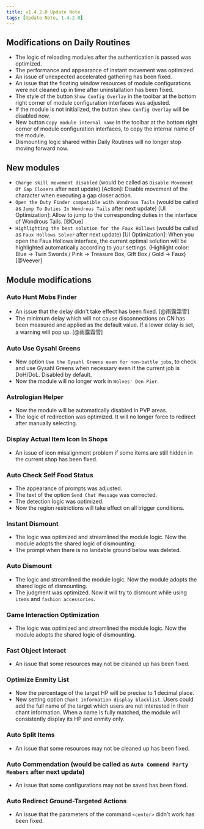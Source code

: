 ```yaml
---
title: v1.4.2.0 Update Note 
tags: [Update Note, 1.4.2.0]
---
```


## Modifications on Daily Routines

- The logic of reloading modules after the authentication is passed was optimized.
- The performance and appearance of instant movement was optimized.
- An issue of unexpected accelerated gathering has been fixed.
- An issue that the floating window resources of module configurations were not cleaned up in time after uninstallation has been fixed.
- The style of the button `Show Config Overlay` in the toolbar at the bottom right corner of module configuration interfaces was adjusted.
- If the module is not initialized, the button `Show Config Overlay` will be disabled now.
- New button `Copy module internal name` in the toolbar at the bottom right corner of module configuration interfaces, to copy the internal name of the module.
- Dismounting logic shared within Daily Routines will no longer stop moving forward now.



## New modules

- `Charge skill movement disabled` (would be called as `Disable Movement Of Gap Closers` after next update) [Action]: Disable movement of the character when executing a gap closer action.
- `Open the Duty Finder compatible with Wondrous Tails` (would be called as `Jump To Duties In Wondrous Tails` after next update) [UI Optimization]: Allow to jump to the corresponding duties in the interface of Wondrous Tails. [@Due]
- `Highlighting the best solution for the Faux Hollows` (would be called as `Faux Hollows Solver` after next update) [UI Optimization]: When you open the Faux Hollows interface, the current optimal solution will be highlighted automatically according to your settings. (Highlight color: Blue → Twin Swords / Pink → Treasure Box, Gift Box / Gold → Faux) [@Veever]



## Module modifications

### Auto Hunt Mobs Finder

- An issue that the delay didn't take effect has been fixed. [@雨露霜雪]
- The minimum delay which will not cause disconnections on CN has been measured and applied as the default value. If a lower delay is set, a warning will pop up. [@雨露霜雪]



### Auto Use Gysahl Greens

- New option `Use the Gysahl Greens even for non-battle jobs`, to check and use Gysahl Greens when necessary even if the current job is DoH/DoL. Disabled by default.
- Now the module will no longer work in `Wolves' Den Pier`.



### Astrologian Helper

- Now the module will be automatically disabled in PVP areas.
- The logic of redirection was optimized. It will no longer force to redirect after manually selecting.



### Display Actual Item Icon In Shops

- An issue of icon misalignment problem if some items are still hidden in the current shop has been fixed.



### Auto Check Self Food Status

- The appearance of prompts was adjusted.
- The text of the option `Send Chat Message` was corrected.
- The detection logic was optimized.
- Now the region restrictions will take effect on all trigger conditions.



### Instant Dismount

- The logic was optimized and streamlined the module logic. Now the module adopts the shared logic of dismounting.
- The prompt when there is no landable ground below was deleted.



### Auto Dismount

- The logic  and streamlined the module logic. Now the module adopts the shared logic of dismounting.
- The judgment was optimized. Now it will try to dismount while using `items` and `fashion accessories`.



### Game Interaction Optimization

- The logic was optimized and streamlined the module logic. Now the module adopts the shared logic of dismounting.



### Fast Object Interact

- An issue that some resources may not be cleaned up has been fixed.



### Optimize Enmity List

- Now the percentage of the target HP will be precise to 1 decimal place.
- New setting option `Chant information display blacklist`. Users could add the full name of the target which users are not interested in their chant information. When a name is fully matched, the module will consistently display its HP and enmity only.



### Auto Split Items

- An issue that some resources may not be cleaned up has been fixed.



### Auto Commendation (would be called as `Auto Commend Party Members` after next update)

- An issue that some configurations may not be saved has been fixed.



### Auto Redirect Ground-Targeted Actions

- An issue that the parameters of the command `<center>` didn't work has been fixed.